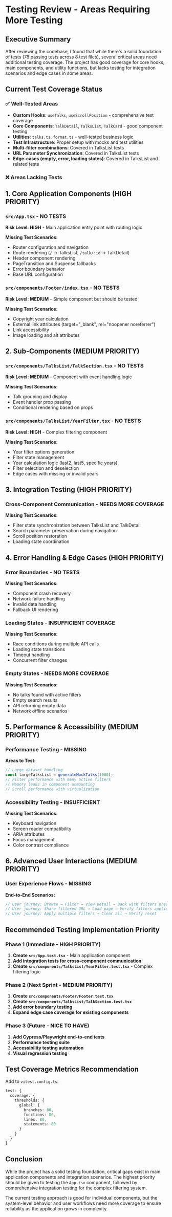 # Testing Review - Areas Requiring More Testing

## Executive Summary

After reviewing the codebase, I found that while there's a solid foundation of tests (78 passing tests across 8 test files), several critical areas need additional testing coverage. The project has good coverage for core hooks, main components, and utility functions, but lacks testing for integration scenarios and edge cases in some areas.

## Current Test Coverage Status

### ✅ Well-Tested Areas
- **Custom Hooks**: `useTalks`, `useScrollPosition` - comprehensive test coverage
- **Core Components**: `TalkDetail`, `TalksList`, `TalkCard` - good component testing
- **Utilities**: `talks.ts`, `format.ts` - well-tested business logic
- **Test Infrastructure**: Proper setup with mocks and test utilities
- **Multi-filter combinations**: Covered in TalksList tests
- **URL Parameter Synchronization**: Covered in TalksList tests
- **Edge-cases (empty, error, loading states)**: Covered in TalksList and related tests

### ❌ Areas Lacking Tests

## 1. Core Application Components (HIGH PRIORITY)

### `src/App.tsx` - **NO TESTS**
**Risk Level: HIGH** - Main application entry point with routing logic

**Missing Test Scenarios:**
- Router configuration and navigation
- Route rendering (`/` → TalksList, `/talk/:id` → TalkDetail)
- Header component rendering
- PageTransition and Suspense fallbacks
- Error boundary behavior
- Base URL configuration

### `src/components/Footer/index.tsx` - **NO TESTS**
**Risk Level: MEDIUM** - Simple component but should be tested

**Missing Test Scenarios:**
- Copyright year calculation
- External link attributes (target="_blank", rel="noopener noreferrer")
- Link accessibility
- Image loading and alt attributes

## 2. Sub-Components (MEDIUM PRIORITY)

### `src/components/TalksList/TalkSection.tsx` - **NO TESTS**
**Risk Level: MEDIUM** - Component with event handling logic

**Missing Test Scenarios:**
- Talk grouping and display
- Event handler prop passing
- Conditional rendering based on props

### `src/components/TalksList/YearFilter.tsx` - **NO TESTS**
**Risk Level: HIGH** - Complex filtering component

**Missing Test Scenarios:**
- Year filter options generation
- Filter state management
- Year calculation logic (last2, last5, specific years)
- Filter selection and deselection
- Edge cases with missing or invalid years

## 3. Integration Testing (HIGH PRIORITY)

### Cross-Component Communication - **NEEDS MORE COVERAGE**
**Missing Test Scenarios:**
- Filter state synchronization between TalksList and TalkDetail
- Search parameter preservation during navigation
- Scroll position restoration
- Loading state coordination

## 4. Error Handling & Edge Cases (HIGH PRIORITY)

### Error Boundaries - **NO TESTS**
**Missing Test Scenarios:**
- Component crash recovery
- Network failure handling
- Invalid data handling
- Fallback UI rendering

### Loading States - **INSUFFICIENT COVERAGE**
**Missing Test Scenarios:**
- Race conditions during multiple API calls
- Loading state transitions
- Timeout handling
- Concurrent filter changes

### Empty States - **NEEDS MORE COVERAGE**
**Missing Test Scenarios:**
- No talks found with active filters
- Empty search results
- API returning empty data
- Network offline scenarios

## 5. Performance & Accessibility (MEDIUM PRIORITY)

### Performance Testing - **MISSING**
**Areas to Test:**
```typescript
// Large dataset handling
const largeTalksList = generateMockTalks(1000);
// Filter performance with many active filters
// Memory leaks in component unmounting
// Scroll performance with virtualization
```

### Accessibility Testing - **INSUFFICIENT**
**Missing Test Scenarios:**
- Keyboard navigation
- Screen reader compatibility
- ARIA attributes
- Focus management
- Color contrast compliance

## 6. Advanced User Interactions (MEDIUM PRIORITY)

### User Experience Flows - **MISSING**
**End-to-End Scenarios:**
```typescript
// User journey: Browse → Filter → View Detail → Back with filters preserved
// User journey: Share filtered URL → Load page → Verify filters applied
// User journey: Apply multiple filters → Clear all → Verify reset
```

## Recommended Testing Implementation Priority

### Phase 1 (Immediate - HIGH PRIORITY)
1. **Create `src/App.test.tsx`** - Main application component
2. **Add integration tests for cross-component communication**
3. **Create `src/components/TalksList/YearFilter.test.tsx`** - Complex filtering logic

### Phase 2 (Next Sprint - MEDIUM PRIORITY)
1. **Create `src/components/Footer/Footer.test.tsx`**
2. **Create `src/components/TalksList/TalkSection.test.tsx`**
3. **Add error boundary testing**
4. **Expand edge case coverage for existing components**

### Phase 3 (Future - NICE TO HAVE)
1. **Add Cypress/Playwright end-to-end tests**
2. **Performance testing suite**
3. **Accessibility testing automation**
4. **Visual regression testing**

## Test Coverage Metrics Recommendation

Add to `vitest.config.ts`:
```typescript
test: {
  coverage: {
    thresholds: {
      global: {
        branches: 80,
        functions: 80,
        lines: 80,
        statements: 80
      }
    }
  }
}
```

## Conclusion

While the project has a solid testing foundation, critical gaps exist in main application components and integration scenarios. The highest priority should be given to testing the `App.tsx` component, followed by comprehensive integration testing for the complex filtering system.

The current testing approach is good for individual components, but the system-level behavior and user workflows need more coverage to ensure reliability as the application grows in complexity.